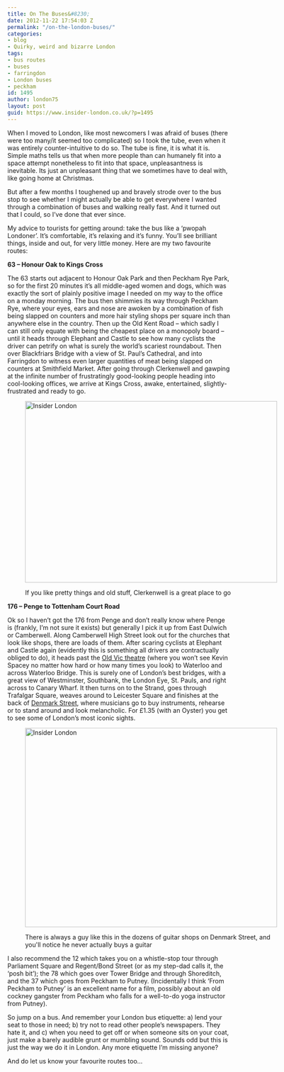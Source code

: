 ```yaml
---
title: On The Buses&#8230;
date: 2012-11-22 17:54:03 Z
permalink: "/on-the-london-buses/"
categories:
- blog
- Quirky, weird and bizarre London
tags:
- bus routes
- buses
- farringdon
- London buses
- peckham
id: 1495
author: london75
layout: post
guid: https://www.insider-london.co.uk/?p=1495
---
```


When I moved to London, like most newcomers I was afraid of buses (there were too many/it seemed too complicated) so I took the tube, even when it was entirely counter-intuitive to do so. The tube is fine, it is what it is. Simple maths tells us that when more people than can humanely fit into a space attempt nonetheless to fit into that space, unpleasantness is inevitable. Its just an unpleasant thing that we sometimes have to deal with, like going home at Christmas.

<div>
  <p>
    But after a few months I toughened up and bravely strode over to the bus stop to see whether I might actually be able to get everywhere I wanted through a combination of buses and walking really fast. And it turned out that I could, so I&#8217;ve done that ever since.
  </p>
  
  <p>
    My advice to tourists for getting around: take the bus like a &#8216;pwopah Londoner&#8217;. It&#8217;s comfortable, it&#8217;s relaxing and it&#8217;s funny. You&#8217;ll see brilliant things, inside and out, for very little money. Here are my two favourite routes:
  </p>
  
  <p>
    <strong>63 &#8211; Honour Oak to Kings Cross</strong>
  </p>
  
  <p>
    <strong></strong>The 63 starts out adjacent to Honour Oak Park and then Peckham Rye Park, so for the first 20 minutes it&#8217;s all middle-aged women and dogs, which was exactly the sort of plainly positive image I needed on my way to the office on a monday morning. The bus then shimmies its way through Peckham Rye, where your eyes, ears and nose are awoken by a combination of fish being slapped on counters and more hair styling shops per square inch than anywhere else in the country. Then up the Old Kent Road &#8211; which sadly I can still only equate with being the cheapest place on a monopoly board &#8211; until it heads through Elephant and Castle to see how many cyclists the driver can petrify on what is surely the world&#8217;s scariest roundabout. Then over Blackfriars Bridge with a view of St. Paul&#8217;s Cathedral, and into Farringdon to witness even larger quantities of meat being slapped on counters at Smithfield Market. After going through Clerkenwell and gawping at the infinite number of frustratingly good-looking people heading into cool-looking offices, we arrive at Kings Cross, awake, entertained, slightly-frustrated and ready to go.
  </p><figure id="attachment_1498" style="width: 569px" class="wp-caption aligncenter">
  
  <a href="/wp-content/uploads/2012/08/St-Johns-Gate-in-Clerkenwell1.jpg"><img class=" wp-image-1498" src="/wp-content/uploads/2012/08/St-Johns-Gate-in-Clerkenwell1.jpg" alt="Insider London" width="569" height="410" /></a><figcaption class="wp-caption-text">If you like pretty things and old stuff, Clerkenwell is a great place to go</figcaption></figure> 
  
  <p>
    <strong>176 &#8211; Penge to Tottenham Court Road</strong>
  </p>
  
  <p>
    Ok so I haven&#8217;t got the 176 from Penge and don&#8217;t really know where Penge is (frankly, I&#8217;m not sure it exists) but generally I pick it up from East Dulwich or Camberwell. Along Camberwell High Street look out for the churches that look like shops, there are loads of them. After scaring cyclists at Elephant and Castle again (evidently this is something all drivers are contractually obliged to do), it heads past the <a href="http://www.oldvictheatre.com/">Old Vic theatre</a> (where you won&#8217;t see Kevin Spacey no matter how hard or how many times you look) to Waterloo and across Waterloo Bridge. This is surely one of London&#8217;s best bridges, with a great view of Westminster, Southbank, the London Eye, St. Pauls, and right across to Canary Wharf. It then turns on to the Strand, goes through Trafalgar Square, weaves around to Leicester Square and finishes at the back of <a href="http://en.wikipedia.org/wiki/Denmark_Street">Denmark Street</a>, where musicians go to buy instruments, rehearse or to stand around and look melancholic. For £1.35 (with an Oyster) you get to see some of London&#8217;s most iconic sights.
  </p><figure id="attachment_1499" style="width: 569px" class="wp-caption aligncenter">
  
  <a href="/wp-content/uploads/2012/08/guitars.jpg"><img class=" wp-image-1499" src="/wp-content/uploads/2012/08/guitars.jpg" alt="Insider London" width="569" height="450" /></a><figcaption class="wp-caption-text">There is always a guy like this in the dozens of guitar shops on Denmark Street, and you'll notice he never actually buys a guitar</figcaption></figure> 
  
  <p>
    I also recommend the 12 which takes you on a whistle-stop tour through Parliament Square and Regent/Bond Street (or as my step-dad calls it, the &#8216;posh bit&#8217;); the 78 which goes over Tower Bridge and through Shoreditch, and the 37 which goes from Peckham to Putney. (Incidentally I think &#8216;From Peckham to Putney&#8217; is an excellent name for a film, possibly about an old cockney gangster from Peckham who falls for a well-to-do yoga instructor from Putney).
  </p>
  
  <p>
    So jump on a bus. And remember your London bus etiquette: a) lend your seat to those in need; b) try not to read other people&#8217;s newspapers. They hate it, and c) when you need to get off or when someone sits on your coat, just make a barely audible grunt or mumbling sound. Sounds odd but this is just the way we do it in London. Any more etiquette I&#8217;m missing anyone?
  </p>
  
  <p>
    And do let us know your favourite routes too&#8230;
  </p>
</div>